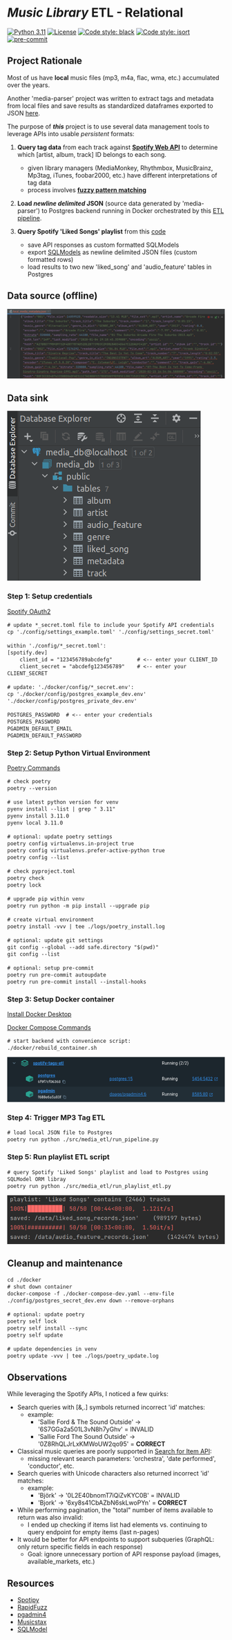 # *Music Library* ETL - Relational

[![Python 3.11](https://img.shields.io/badge/python-3.11-blue.svg)](https://www.python.org/downloads/release/python-311/)
[![License](https://img.shields.io/badge/license-MIT-blue.svg)](https://opensource.org/licenses/MIT)
[![Code style: black](https://img.shields.io/badge/code%20style-black-000000.svg)](https://github.com/psf/black)
[![Code style: isort](https://img.shields.io/badge/%20imports-isort-%231674b1)](https://pycqa.github.io/isort/)
[![pre-commit](https://img.shields.io/badge/pre--commit-enabled-blue?logo=pre-commit&logoColor=white)](https://github.com/pre-commit/pre-commit)

## Project Rationale
Most of us have **local** music files (mp3, m4a, flac, wma, etc.) accumulated over the years.

Another 'media-parser' project was written to extract tags and metadata from local files and save results as standardized dataframes exported to JSON [here](./data/local_media_extract.json).

The purpose of **_this_** project is to use several data management tools to leverage APIs into usable *persistent* formats:
1) **Query tag data** from each track against **[Spotify Web API](https://developer.spotify.com/documentation/web-api/reference/get-users-saved-tracks)** to determine which [artist, album, track] ID belongs to each song.
   * given library managers (MediaMonkey, Rhythmbox, MusicBrainz, Mp3tag, iTunes, foobar2000, etc.) have different interpretations of tag data
   * process involves **[fuzzy pattern matching](https://github.com/maxbachmann/rapidfuzz)**

2) **Load *newline delimited* JSON** (source data generated by 'media-parser') to Postgres backend running in Docker orchestrated by this [ETL pipeline](./src/spotify_tags_etl/run_pipeline.py).

3) **Query Spotify 'Liked Songs' playlist** from this [code](./src/spotify_tags_etl/run_playlist_etl.py)
   * save API responses as custom formatted SQLModels
   * export [SQLModels](./src/spotify_tags_etl/sql/models.py) as newline delimited JSON files (custom formatted rows)
   * load results to two new 'liked_song' and 'audio_feature' tables in Postgres

## Data source (offline)
![image](./img/local_media_extract.png)

## Data sink
![image](./img/datagrip_tables.png)


### Step 1: Setup credentials
[Spotify OAuth2](https://developer.spotify.com/documentation/general/guides/authorization/)
```
# update *_secret.toml file to include your Spotify API credentials
cp './config/settings_example.toml' './config/settings_secret.toml'

within './config/*_secret.toml':
[spotify.dev]
    client_id = "123456789abcdefg"        # <-- enter your CLIENT_ID
    client_secret = "abcdefg123456789"    # <-- enter your CLIENT_SECRET

# update: './docker/config/*_secret.env':
cp './docker/config/postgres_example_dev.env' './docker/config/postgres_private_dev.env'

POSTGRES_PASSWORD  # <-- enter your credentials
POSTGRES_PASSWORD
PGADMIN_DEFAULT_EMAIL
PGADMIN_DEFAULT_PASSWORD
```

### Step 2: Setup Python Virtual Environment
[Poetry Commands](https://python-poetry.org/docs/cli/)
```
# check poetry
poetry --version

# use latest python version for venv
pyenv install --list | grep " 3.11"
pyenv install 3.11.0
pyenv local 3.11.0

# optional: update poetry settings
poetry config virtualenvs.in-project true
poetry config virtualenvs.prefer-active-python true
poetry config --list

# check pyproject.toml
poetry check
poetry lock

# upgrade pip within venv
poetry run python -m pip install --upgrade pip

# create virtual environment
poetry install -vvv | tee ./logs/poetry_install.log

# optional: update git settings
git config --global --add safe.directory "$(pwd)"
git config --list

# optional: setup pre-commit
poetry run pre-commit autoupdate
poetry run pre-commit install --install-hooks
```

### Step 3: Setup Docker container
[Install Docker Desktop](https://www.docker.com/products/docker-desktop)

[Docker Compose Commands](https://docs.docker.com/engine/reference/commandline/compose/)
```
# start backend with convenience script:
./docker/rebuild_container.sh
```
![image](./img/docker_desktop.png)

### Step 4: Trigger MP3 Tag ETL
```
# load local JSON file to Postgres
poetry run python ./src/media_etl/run_pipeline.py
```

### Step 5: Run playlist ETL script
```
# query Spotify 'Liked Songs' playlist and load to Postgres using SQLModel ORM libray
poetry run python ./src/media_etl/run_playlist_etl.py
```

![image](./img/tqdm_status.png)


## Cleanup and maintenance
```
cd ./docker
# shut down container
docker-compose -f ./docker-compose-dev.yaml --env-file ./config/postgres_secret_dev.env down --remove-orphans

# optional: update poetry
poetry self lock
poetry self install --sync
poetry self update

# update dependencies in venv
poetry update -vvv | tee ./logs/poetry_update.log
```

## Observations
While leveraging the Spotify APIs, I noticed a few quirks:
* Search queries with [&,.] symbols returned incorrect 'id' matches:
  * example:
    * 'Sallie Ford & The Sound Outside' -> '6S7GGa2a501L3vN8h7yGhv' = INVALID
    * 'Sallie Ford The Sound Outside' -> '0Z8RhQLJrLxKMWoUW2qo95' = **CORRECT**
* Classical music queries are poorly supported in [Search for Item API](https://developer.spotify.com/documentation/web-api/reference/search):
  * missing relevant search parameters: 'orchestra', 'date performed', 'conductor', etc.
* Search queries with Unicode characters also returned incorrect 'id' matches:
  * example:
    * 'Björk' -> '0L2E40bnomT7iQiZvKYC0B' = INVALID
    * 'Bjork' -> '6xy8s41CbAZbN6skLwoPYn' = **CORRECT**
* While performing pagination, the "total" number of items available to return was also invalid:
  * I ended up checking if items list had elements vs. continuing to query endpoint for empty items (last n-pages)
* It would be better for API endpoints to support subqueries (GraphQL: only return specific fields in each response)
  * Goal: ignore unnecessary portion of API response payload (images, available_markets, etc.)


## Resources
* [Spotipy](https://spotipy.readthedocs.io)
* [RapidFuzz](https://github.com/maxbachmann/rapidfuzz)
* [pgadmin4](https://www.pgadmin.org/docs/pgadmin4/latest/container_deployment.html)
* [Musicstax](https://musicstax.com/search)
* [SQLModel](https://sqlmodel.tiangolo.com/)
